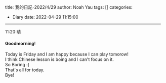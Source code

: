 title: 我的日記-2022/4/29
author: Noah Yau
tags: []
categories:
  - Diary
date: 2022-04-29 11:15:00
---
11:20  晴
#### Goodmorning!  
Today is Friday and I am happy because I can play tomorow!  
I think Chinese lesson is boing and I can't focus on it.  
So Boring :(  
That's all for today.  
Bye!